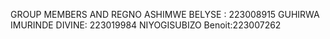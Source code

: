 GROUP MEMBERS AND REGNO
ASHIMWE BELYSE : 223008915
GUHIRWA IMURINDE DIVINE: 223019984
NIYOGISUBIZO Benoit:223007262
